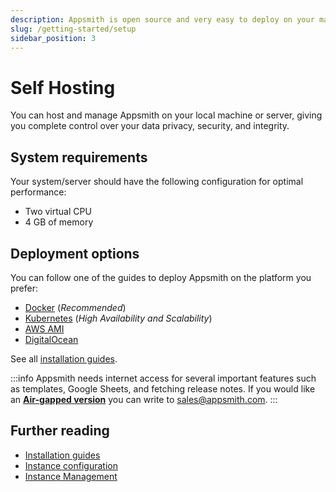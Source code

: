 ```yaml
---
description: Appsmith is open source and very easy to deploy on your machine.
slug: /getting-started/setup
sidebar_position: 3
---
```


# Self Hosting

You can host and manage Appsmith on your local machine or server, giving you complete control over your data privacy, security, and integrity.

## System requirements

Your system/server should have the following configuration for optimal performance:

- Two virtual CPU
- 4 GB of memory

## Deployment options

You can follow one of the guides to deploy Appsmith on the platform you prefer:

- [Docker](/getting-started/setup/installation-guides/docker) (_Recommended_)
- [Kubernetes](/getting-started/setup/installation-guides/kubernetes) (_High Availability and Scalability_)
- [AWS AMI](/getting-started/setup/installation-guides/aws-ami)
- [DigitalOcean](/getting-started/setup/installation-guides/digitalocean)

See all [installation guides](/getting-started/setup/installation-guides).

:::info
Appsmith needs internet access for several important features such as templates, Google Sheets, and fetching release notes. If you would like an **[Air-gapped version](/getting-started/setup/installation-guides/air-gapped)** you can write to sales@appsmith.com.
:::

## Further reading

- [Installation guides](/getting-started/setup/installation-guides)
- [Instance configuration](/getting-started/setup/instance-configuration)
- [Instance Management](/getting-started/setup/instance-management)
